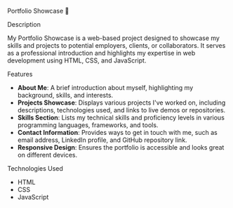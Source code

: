 Portfolio Showcase 🌟

Description

My Portfolio Showcase is a web-based project designed to showcase my skills and projects to potential employers, clients, or collaborators. It serves as a professional introduction and highlights my expertise in web development using HTML, CSS, and JavaScript.

Features
- **About Me**: A brief introduction about myself, highlighting my background, skills, and interests.
- **Projects Showcase**: Displays various projects I've worked on, including descriptions, technologies used, and links to live demos or repositories.
- **Skills Section**: Lists my technical skills and proficiency levels in various programming languages, frameworks, and tools.
- **Contact Information**: Provides ways to get in touch with me, such as email address, LinkedIn profile, and GitHub repository link.
- **Responsive Design**: Ensures the portfolio is accessible and looks great on different devices.

Technologies Used
- HTML
- CSS
- JavaScript
